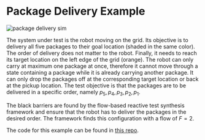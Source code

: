 # Package Delivery Example

![package delivery sim](packagedeliverysim.gif)

The system under test is the robot moving on the grid. Its objective is to delivery all five packages to their goal location (shaded in the same color). The order of delivery does not matter to the robot. Finally, it needs to reach its target location on the left edge of the grid (orange).
The robot can only carry at maximum one package at once, therefore it cannot move through a state containing a package while it is already carrying another package. It can only drop the packages off at the corresponding target location or back at the pickup location.
The test objective is that the packages are to be delivered in a specific order, namely $p_5,p_4,p_3,p_2,p_1$.

The black barriers are found by the flow-based reactive test synthesis framework and ensure that the robot has to deliver the packages in the desired order. The framework finds this configuration with a flow of $F=2$.

The code for this example can be found in [this repo](https://github.com/jgraeb/floras/tree/main/case_studies/package_delivery).